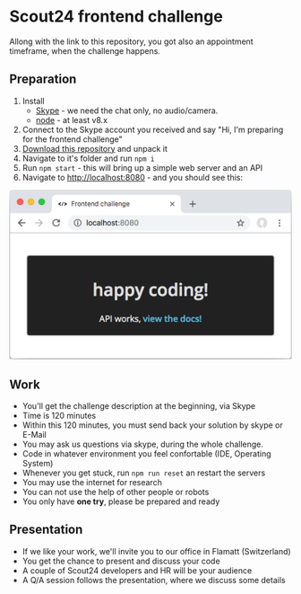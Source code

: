 # Scout24 frontend challenge
Allong with the link to this repository, you got also an appointment timeframe, when the challenge happens.

## Preparation
1. Install
   - [Skype](https://www.skype.com/en/) - we need the chat only, no audio/camera.
   - [node](https://nodejs.org/en/download/) - at least v8.x
2. Connect to the Skype account you received and say "Hi, I'm preparing for the frontend challenge"
3. [Download this repository](https://github.com/Scout24-CH/frontend-challenge/archive/master.zip) and unpack it
4. Navigate to it's folder and run `npm i`
5. Run `npm start` - this will bring up a simple web server and an API
6. Navigate to [http://localhost:8080](http://localhost:8080) - and you should see this:

![browser.png](docs/browser.png)

## Work
- You'll get the challenge description at the beginning, via Skype
- Time is 120 minutes
- Within this 120 minutes, you must send back your solution by skype or E-Mail
- You may ask us questions via skype, during the whole challenge.
- Code in whatever environment you feel confortable (IDE, Operating System)
- Whenever you get stuck, run `npm run reset` an restart the servers
- You may use the internet for research
- You can not use the help of other people or robots
- You only have **one try**, please be prepared and ready

## Presentation
- If we like your work, we'll invite you to our office in Flamatt (Switzerland)
- You get the chance to present and discuss your code 
- A couple of Scout24 developers and HR will be your audience
- A Q/A session follows the presentation, where we discuss some details
